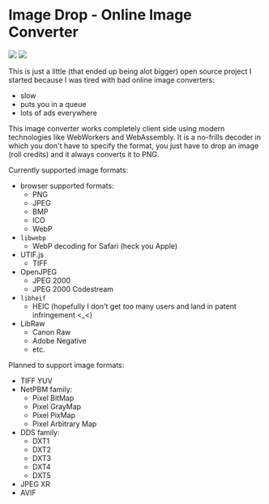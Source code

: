 # Image Drop - Online Image Converter
![](https://github.com/imgdrop/imgdrop/workflows/CI/badge.svg?branch=master)
![](https://codecov.io/gh/imgdrop/imgdrop/branch/master/graph/badge.svg)

This is just a little (that ended up being alot bigger) open source project I started because I was tired with bad online image converters:

- slow
- puts you in a queue
- lots of ads everywhere

This image converter works completely client side using modern technologies like WebWorkers and WebAssembly. It is a no-frills decoder in which you don't have to specify the format, you just have to drop an image (roll credits) and it always converts it to PNG.

Currently supported image formats:

- browser supported formats:
  - PNG
  - JPEG
  - BMP
  - ICO
  - WebP
- `libwebp`
  - WebP decoding for Safari (heck you Apple)
- UTIF.js
  - TIFF
- OpenJPEG
  - JPEG 2000
  - JPEG 2000 Codestream
- `libheif`
  - HEIC (hopefully I don't get *too* many users and land in patent infringement <_<)
- LibRaw
  - Canon Raw
  - Adobe Negative
  - etc.

Planned to support image formats:

- TIFF YUV
- NetPBM family:
  - Pixel BitMap
  - Pixel GrayMap
  - Pixel PixMap
  - Pixel Arbitrary Map
- DDS family:
  - DXT1
  - DXT2
  - DXT3
  - DXT4
  - DXT5
- JPEG XR
- AVIF
